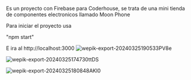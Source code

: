 Es un proyecto con Firebase para Coderhouse, se trata de una mini tienda de componentes electronicos llamado Moon Phone


Para iniciar el proyecto usa

"npm start" 

E ira al http://localhost:3000 
![wepik-export-20240325190533PV8e](https://github.com/juanin683/moon-phone/assets/89119433/35c7a3ec-8616-4a1a-8caa-7c6b5490df7a)


![wepik-export-20240325174730ttDS](https://github.com/juanin683/moon-phone/assets/89119433/f87c98eb-cc2b-4a10-aa2b-aeffed46f94c)

![wepik-export-20240325180848AKl0](https://github.com/juanin683/moon-phone/assets/89119433/561fde6a-71a7-4fdb-b862-e08beef7db25)
